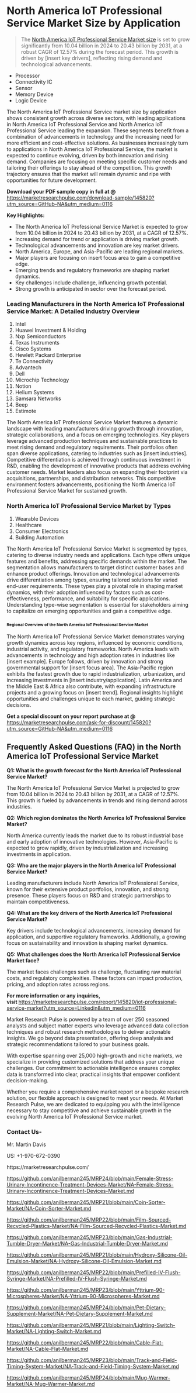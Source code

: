 <h1>North America IoT Professional Service Market&nbsp;Size by Application</h1><blockquote><p>The <a href="https://marketresearchpulse.com/download-sample/145820?utm_source=GitHub-NA&amp;utm_medium=0116">North America IoT Professional Service Market size</a> is set to grow significantly from 10.04 billion in 2024 to 20.43 billion by 2031, at a robust CAGR of 12.57% during the forecast period. This growth is driven by [insert key drivers], reflecting rising demand and technological advancements.</p></blockquote><ul><li>Processor <li> Connectivity IC <li> Sensor <li> Memory Device <li> Logic Device</li></ul><p>The North America IoT Professional Service market size by application shows consistent growth across diverse sectors, with leading applications in North America IoT Professional Service and North America IoT Professional Service leading the expansion. These segments benefit from a combination of advancements in technology and the increasing need for more efficient and cost-effective solutions. As businesses increasingly turn to applications in North America IoT Professional Service, the market is expected to continue evolving, driven by both innovation and rising demand. Companies are focusing on meeting specific customer needs and tailoring their offerings to stay ahead of the competition. This growth trajectory ensures that the market will remain dynamic and ripe with opportunities for future development.</p><p><strong>Download your PDF sample copy in full at @ </strong><a href="https://marketresearchpulse.com/download-sample/145820?utm_source=GitHub-NA&amp;utm_medium=0116">https://marketresearchpulse.com/download-sample/145820?utm_source=GitHub-NA&amp;utm_medium=0116</a></p><p><strong>Key Highlights: </strong></p><ul><li>The North America IoT Professional Service Market is expected to grow from 10.04 billion in 2024 to 20.43 billion by 2031, at a CAGR of 12.57%.</li><li>Increasing demand for trend or application is driving market growth.</li><li>Technological advancements and innovation are key market drivers.</li><li>North America, Europe, and Asia-Pacific are leading regional markets.</li><li>Major players are focusing on insert focus area to gain a competitive edge.</li><li>Emerging trends and regulatory frameworks are shaping market dynamics.</li><li>Key challenges include challenge, influencing growth potential.</li><li>Strong growth is anticipated in sector over the forecast period.</li></ul><h3>Leading Manufacturers in the North America IoT Professional Service Market: A Detailed Industry Overview</h3><ol><li>Intel</li><li>Huawei Investment & Holding</li><li>Nxp Semiconductors</li><li>Texas Instruments</li><li>Cisco Systems</li><li>Hewlett Packard Enterprise</li><li>Te Connectivity</li><li>Advantech</li><li>Dell</li><li>Microchip Technology</li><li>Notion</li><li>Helium Systems</li><li>Samsara Networks</li><li>Beep</li><li>Estimote</li></ol><div class="flex max-w-full flex-col flex-grow"><div class="min-h-8 text-message flex w-full flex-col items-end gap-2 whitespace-normal break-words [.text-message+&amp;]:mt-5" dir="auto" data-message-author-role="assistant" data-message-id="fd8432e4-4910-450d-b182-61b7bfb0a01f" data-message-model-slug="gpt-4o"><div class="flex w-full flex-col gap-1 empty:hidden first:pt-[3px]"><div class="markdown prose w-full break-words dark:prose-invert light"><p>The North America IoT Professional Service Market features a dynamic landscape with leading manufacturers driving growth through innovation, strategic collaborations, and a focus on emerging technologies. Key players leverage advanced production techniques and sustainable practices to meet rising demand and regulatory requirements. Their portfolios often span diverse applications, catering to industries such as [insert industries]. Competitive differentiation is achieved through continuous investment in R&amp;D, enabling the development of innovative products that address evolving customer needs. Market leaders also focus on expanding their footprint via acquisitions, partnerships, and distribution networks. This competitive environment fosters advancements, positioning the North America IoT Professional Service Market for sustained growth.</p></div></div></div></div><h3>North America IoT Professional Service Market by Types</h3><ol><li>Wearable Devices <li> Healthcare <li> Consumer Electronics <li> Building Automation</li></ol><div class="flex max-w-full flex-col flex-grow"><div class="min-h-8 text-message flex w-full flex-col items-end gap-2 whitespace-normal break-words [.text-message+&amp;]:mt-5" dir="auto" data-message-author-role="assistant" data-message-id="084470be-0bb7-4664-bddf-5156b4f41249" data-message-model-slug="gpt-4o-mini"><div class="flex w-full flex-col gap-1 empty:hidden first:pt-[3px]"><div class="markdown prose w-full break-words dark:prose-invert light"><p>The North America IoT Professional Service Market is segmented by types, catering to diverse industry needs and applications. Each type offers unique features and benefits, addressing specific demands within the market. The segmentation allows manufacturers to target distinct customer bases and enhance product offerings. Innovation and technological advancements drive differentiation among types, ensuring tailored solutions for varied end-user requirements. These types play a pivotal role in shaping market dynamics, with their adoption influenced by factors such as cost-effectiveness, performance, and suitability for specific applications. Understanding type-wise segmentation is essential for stakeholders aiming to capitalize on emerging opportunities and gain a competitive edge.</p></div></div></div></div><h3><span style="font-size: 11px;">Regional Overview of the North America IoT Professional Service Market</span></h3><div class="flex max-w-full flex-col flex-grow"><div class="min-h-8 text-message flex w-full flex-col items-end gap-2 whitespace-normal break-words [.text-message+&amp;]:mt-5" dir="auto" data-message-author-role="assistant" data-message-id="e9038762-ce64-4e30-91c9-9bd413514231" data-message-model-slug="gpt-4o-mini"><div class="flex w-full flex-col gap-1 empty:hidden first:pt-[3px]"><div class="markdown prose w-full break-words dark:prose-invert light"><p>The North America IoT Professional Service Market demonstrates varying growth dynamics across key regions, influenced by economic conditions, industrial activity, and regulatory frameworks. North America leads with advancements in technology and high adoption rates in industries like [insert example]. Europe follows, driven by innovation and strong governmental support for [insert focus area]. The Asia-Pacific region exhibits the fastest growth due to rapid industrialization, urbanization, and increasing investments in [insert industry/application]. Latin America and the Middle East &amp; Africa also contribute, with expanding infrastructure projects and a growing focus on [insert trend]. Regional insights highlight opportunities and challenges unique to each market, guiding strategic decisions.</p></div></div></div></div><p><strong>Get a special discount on your report purchase at @ </strong><a href="https://marketresearchpulse.com/ask-for-discount/145820?utm_source=GitHub-NA&amp;utm_medium=0116">https://marketresearchpulse.com/ask-for-discount/145820?utm_source=GitHub-NA&amp;utm_medium=0116</a></p><h2>Frequently Asked Questions (FAQ) in the North America IoT Professional Service Market</h2><p><strong>Q1: What is the growth forecast for the North America IoT Professional Service Market?</strong></p><p>The North America IoT Professional Service Market is projected to grow from 10.04 billion in 2024 to 20.43 billion by 2031, at a CAGR of 12.57%. This growth is fueled by advancements in trends and rising demand across industries.</p><p><strong>Q2: Which region dominates the North America IoT Professional Service Market?</strong></p><p>North America currently leads the market due to its robust industrial base and early adoption of innovative technologies. However, Asia-Pacific is expected to grow rapidly, driven by industrialization and increasing investments in application.</p><p><strong>Q3: Who are the major players in the North America IoT Professional Service Market?</strong></p><p>Leading manufacturers include North America IoT Professional Service, known for their extensive product portfolios, innovation, and strong presence. These players focus on R&amp;D and strategic partnerships to maintain competitiveness.</p><p><strong>Q4: What are the key drivers of the North America IoT Professional Service Market?</strong></p><p>Key drivers include technological advancements, increasing demand for application, and supportive regulatory frameworks. Additionally, a growing focus on sustainability and innovation is shaping market dynamics.</p><p><strong>Q5: What challenges does the North America IoT Professional Service Market face?</strong></p><p>The market faces challenges such as challenge, fluctuating raw material costs, and regulatory complexities. These factors can impact production, pricing, and adoption rates across regions.</p><p><strong>For more information or any inquiries, visit&nbsp;</strong><a href="https://marketresearchpulse.com/report/145820/iot-professional-service-market?utm_source=Linkedin&utm_medium=0116">https://marketresearchpulse.com/report/145820/iot-professional-service-market?utm_source=Linkedin&utm_medium=0116</a></p><p>Market Research Pulse is powered by a team of over 250 seasoned analysts and subject matter experts who leverage advanced data collection techniques and robust research methodologies to deliver actionable insights. We go beyond data presentation, offering deep analysis and strategic recommendations tailored to your business goals.</p><p>With expertise spanning over 25,000 high-growth and niche markets, we specialize in providing customized solutions that address your unique challenges. Our commitment to actionable intelligence ensures complex data is transformed into clear, practical insights that empower confident decision-making.</p><p>Whether you require a comprehensive market report or a bespoke research solution, our flexible approach is designed to meet your needs. At Market Research Pulse, we are dedicated to equipping you with the intelligence necessary to stay competitive and achieve sustainable growth in the evolving North America IoT Professional Service market.</p><h3><strong>Contact Us-</strong></h3><p>Mr. Martin Davis</p><p>US: +1-970-672-0390</p><p>https://marketresearchpulse.com/</p><p><a href="https://github.com/anilberman245/MRP24/blob/main/Female-Stress-Urinary-Incontinence-Treatment-Devices-Market/NA-Female-Stress-Urinary-Incontinence-Treatment-Devices-Market.md">https://github.com/anilberman245/MRP24/blob/main/Female-Stress-Urinary-Incontinence-Treatment-Devices-Market/NA-Female-Stress-Urinary-Incontinence-Treatment-Devices-Market.md</a></p><p><a href="https://github.com/anilberman245/MRP21/blob/main/Coin-Sorter-Market/NA-Coin-Sorter-Market.md">https://github.com/anilberman245/MRP21/blob/main/Coin-Sorter-Market/NA-Coin-Sorter-Market.md</a></p><p><a href="https://github.com/anilberman245/MRP22/blob/main/Film-Sourced-Recycled-Plastics-Market/NA-Film-Sourced-Recycled-Plastics-Market.md">https://github.com/anilberman245/MRP22/blob/main/Film-Sourced-Recycled-Plastics-Market/NA-Film-Sourced-Recycled-Plastics-Market.md</a></p><p><a href="https://github.com/anilberman245/MRP23/blob/main/Gas-Industrial-Tumble-Dryer-Market/NA-Gas-Industrial-Tumble-Dryer-Market.md">https://github.com/anilberman245/MRP23/blob/main/Gas-Industrial-Tumble-Dryer-Market/NA-Gas-Industrial-Tumble-Dryer-Market.md</a></p><p><a href="https://github.com/anilberman245/MRP21/blob/main/Hydroxy-Silicone-Oil-Emulsion-Market/NA-Hydroxy-Silicone-Oil-Emulsion-Market.md">https://github.com/anilberman245/MRP21/blob/main/Hydroxy-Silicone-Oil-Emulsion-Market/NA-Hydroxy-Silicone-Oil-Emulsion-Market.md</a></p><p><a href="https://github.com/anilberman245/MRP22/blob/main/Prefilled-IV-Flush-Syringe-Market/NA-Prefilled-IV-Flush-Syringe-Market.md">https://github.com/anilberman245/MRP22/blob/main/Prefilled-IV-Flush-Syringe-Market/NA-Prefilled-IV-Flush-Syringe-Market.md</a></p><p><a href="https://github.com/anilberman245/MRP23/blob/main/Yttrium-90-Microspheres-Market/NA-Yttrium-90-Microspheres-Market.md">https://github.com/anilberman245/MRP23/blob/main/Yttrium-90-Microspheres-Market/NA-Yttrium-90-Microspheres-Market.md</a></p><p><a href="https://github.com/anilberman245/MRP24/blob/main/Pet-Dietary-Supplement-Market/NA-Pet-Dietary-Supplement-Market.md">https://github.com/anilberman245/MRP24/blob/main/Pet-Dietary-Supplement-Market/NA-Pet-Dietary-Supplement-Market.md</a></p><p><a href="https://github.com/anilberman245/MRP21/blob/main/Lighting-Switch-Market/NA-Lighting-Switch-Market.md">https://github.com/anilberman245/MRP21/blob/main/Lighting-Switch-Market/NA-Lighting-Switch-Market.md</a></p><p><a href="https://github.com/anilberman245/MRP22/blob/main/Cable-Flat-Market/NA-Cable-Flat-Market.md">https://github.com/anilberman245/MRP22/blob/main/Cable-Flat-Market/NA-Cable-Flat-Market.md</a></p><p><a href="https://github.com/anilberman245/MRP23/blob/main/Track-and-Field-Timing-System-Market/NA-Track-and-Field-Timing-System-Market.md">https://github.com/anilberman245/MRP23/blob/main/Track-and-Field-Timing-System-Market/NA-Track-and-Field-Timing-System-Market.md</a></p><p><a href="https://github.com/anilberman245/MRP24/blob/main/Mug-Warmer-Market/NA-Mug-Warmer-Market.md">https://github.com/anilberman245/MRP24/blob/main/Mug-Warmer-Market/NA-Mug-Warmer-Market.md</a></p>
